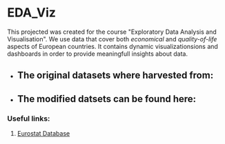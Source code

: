 # EDA_Viz

This projected was created for the course "Exploratory Data Analysis and Visualisation". 
We use data that cover both *economical* and *quality-of-life* aspects of European countries.
It contains dynamic visualizationsions and dashboards in order to provide meaningfull insights about data.

- The original datasets where harvested from:
  -
  
- The modified datsets can be found here:
  -


### Useful links:
1. [Eurostat Database](https://ec.europa.eu/eurostat/data/database)
